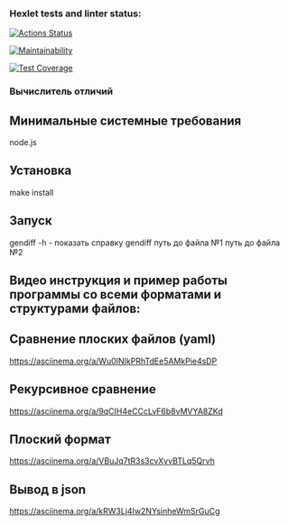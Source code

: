 ### Hexlet tests and linter status:
[![Actions Status](https://github.com/Evgeny111111/frontend-project-46/actions/workflows/hexlet-check.yml/badge.svg)](https://github.com/Evgeny111111/frontend-project-46/actions)

[![Maintainability](https://api.codeclimate.com/v1/badges/3b7b3391f0ccb8882317/maintainability)](https://codeclimate.com/github/Evgeny111111/frontend-project-46/maintainability)

[![Test Coverage](https://api.codeclimate.com/v1/badges/3b7b3391f0ccb8882317/test_coverage)](https://codeclimate.com/github/Evgeny111111/frontend-project-46/test_coverage)
### Вычислитель отличий

## Минимальные системные требования
node.js

## Установка
make install

## Запуск
gendiff -h - показать справку
gendiff путь до файла №1 путь до файла №2

## Видео инструкция и пример работы программы со всеми форматами и структурами файлов:
<script src="https://asciinema.org/a/lVbw8fvBXrDuI7wadmC8HQmuY.js" id="asciicast-lVbw8fvBXrDuI7wadmC8HQmuY" async="true"></script>

## Сравнение плоских файлов (yaml)
 https://asciinema.org/a/Wu0INIkPRhTdEe5AMkPie4sDP

## Рекурсивное сравнение
 https://asciinema.org/a/9qCIH4eCCcLvF6b8vMVYA8ZKd

 ## Плоский формат
 https://asciinema.org/a/VBuJq7tR3s3cvXyvBTLq5Qrvh

  ## Вывод в json
  https://asciinema.org/a/kRW3Lj4Iw2NYsinheWmSrGuCg